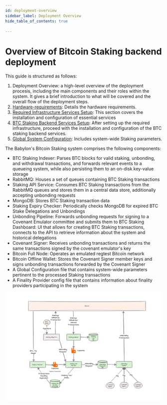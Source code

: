 ```yaml
---
id: deployment-overview
sidebar_label: Deployment Overview
hide_table_of_contents: true

---
```

# Overview of Bitcoin Staking backend deployment

This guide is structured as follows:

1. Deployment Overview: a high-level overview of the deployment procesis,
including the main components and their roles within the system.
It gives a brief introduction to what will be covered
and the overall flow of the deployment steps.
2. [Hardware-requirements](./hardware-requirements.md):  Details the hardware requirements.
3. [Required Infrastructure Services Setup](./infra/overview.md):
This section covers the installation and configuration of essential services
4. [BTC Staking Backend Services Setup](./services/overview.md):
After setting up the required infrastructure,
proceed with the installation and configuration of the BTC staking backend services.
5. [Global System Configuration](./global-system-configuration.md):
Includes system-wide Staking parameters.

The Babylon's Bitcoin Staking system comprises the following components:

- BTC Staking Indexer: Parses BTC blocks for valid staking, unbonding,
and withdrawal transactions, and forwards relevant events to a queueing system,
while also persisting them to an on-disk key-value storage
- RabbitMQ: Houses a set of queues containing BTC Staking transactions
- Staking API Service: Consumes BTC Staking transactions
from the RabbitMQ queues and stores them in a central data store,
additionally accepting unbonding requests
- MongoDB: Stores BTC Staking transaction data
- Staking Expiry Checker: Periodically checks MongoDB
for expired BTC Stake Delegations and Unbondings
- Unbonding Pipeline: Forwards unbonding requests
for signing to a Covenant Emulator committee and submits them to BTC
Staking Dashboard: UI that allows for creating BTC Staking transactions,
connects to the API to retrieve information about the system and historical delegations
- Covenant Signer: Receives unbonding transactions and returns the same
transactions signed by the covenant emulator's key
- Bitcoin Full Node: Operates an emulated regtest Bitcoin network
- Bitcoin Offline Wallet: Stores the Covenant Signer member keys
and signs unbonding transactions forwarded by the Covenant Signer
- A Global Configuration file that contains system-wide parameters pertinent
to the processed Staking transactions
- A Finality Provider config file that contains information
about finality providers participating in the system

![Overview of Bitcoin Staking backend deployment](images/phase-1-overview.png)
